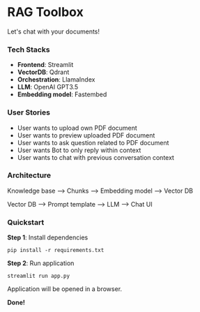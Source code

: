 # RAG Toolbox

Let's chat with your documents!

### **Tech Stacks**
- **Frontend**: Streamlit
- **VectorDB**: Qdrant
- **Orchestration**: LlamaIndex
- **LLM**: OpenAI GPT3.5
- **Embedding model**: Fastembed

### **User Stories**
- User wants to upload own PDF document
- User wants to preview uploaded PDF document
- User wants to ask question related to PDF document
- User wants Bot to only reply within context
- User wants to chat with previous conversation context

### **Architecture**

Knowledge base  --> Chunks --> Embedding model --> Vector DB

Vector DB --> Prompt template --> LLM --> Chat UI

### **Quickstart**

**Step 1**: Install dependencies
```
pip install -r requirements.txt
```

**Step 2**: Run application
```
streamlit run app.py
```
Application will be opened in a browser.

**Done!**